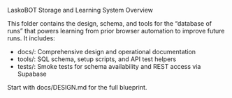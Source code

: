 LaskoBOT Storage and Learning System Overview

This folder contains the design, schema, and tools for the “database of runs” that powers learning from prior browser automation to improve future runs. It includes:

- docs/: Comprehensive design and operational documentation
- tools/: SQL schema, setup scripts, and API test helpers
- tests/: Smoke tests for schema availability and REST access via Supabase

Start with docs/DESIGN.md for the full blueprint.

